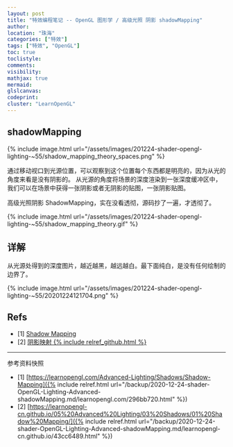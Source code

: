 ```yaml
---
layout: post
title: "特效编程笔记 -- OpenGL 图形学 / 高级光照 阴影 shadowMapping"
author:
location: "珠海"
categories: ["特效"]
tags: ["特效", "OpenGL"]
toc: true
toclistyle:
comments:
visibility:
mathjax: true
mermaid:
glslcanvas:
codeprint:
cluster: "LearnOpenGL"
---
```



## shadowMapping

{% include image.html url="/assets/images/201224-shader-opengl-lighting-~55/shadow_mapping_theory_spaces.png" %}

通过移动视口到光源位置，可以观察到这个位置每个东西都是明亮的，因为从光的角度来看是没有阴影的。
从光源的角度将场景的深度渲染到一张深度缓冲区中，我们可以在场景中获得一张阴影或者无阴影的贴图，一张阴影贴图。

高级光照阴影 ShadowMapping，实在没看透彻，源码抄了一遍，才透彻了。

{% include image.html url="/assets/images/201224-shader-opengl-lighting-~55/shadow_mapping_theory.gif" %}


## 详解

从光源处得到的深度图片，越近越黑，越远越白。最下面纯白，是没有任何绘制的边界了。

{% include image.html url="/assets/images/201224-shader-opengl-lighting-~55/20201224121704.png" %}


## Refs

- [1] [Shadow Mapping](https://learnopengl.com/Advanced-Lighting/Shadows/Shadow-Mapping)
- [2] [阴影映射 {% include relref_github.html %}](https://learnopengl-cn.github.io/05%20Advanced%20Lighting/03%20Shadows/01%20Shadow%20Mapping/)

-----

<font class='ref_snapshot'>参考资料快照</font>

- [1] [https://learnopengl.com/Advanced-Lighting/Shadows/Shadow-Mapping]({% include relref.html url="/backup/2020-12-24-shader-OpenGL-Lighting-Advanced-shadowMapping.md/learnopengl.com/296bb720.html" %})
- [2] [https://learnopengl-cn.github.io/05%20Advanced%20Lighting/03%20Shadows/01%20Shadow%20Mapping/]({% include relref.html url="/backup/2020-12-24-shader-OpenGL-Lighting-Advanced-shadowMapping.md/learnopengl-cn.github.io/43cc6489.html" %})
